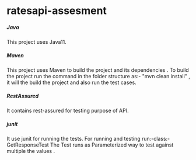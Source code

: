 # ratesapi-assesment
##### Java
This project uses Java11.
##### Maven
This project uses Maven to build the project and its dependencies .
To build the project run the command in the folder structure as:- "mvn clean install" , 
it will the build the project and also run the test cases.
##### RestAssured 
It contains rest-assured for testing purpose of API.
##### junit
It use junit for running the tests.
For running and testing run:-class:- GetResponseTest
The Test runs as Parameterized way to test against multiple the values .


